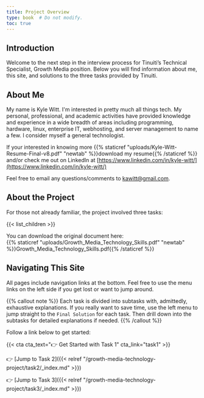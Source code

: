 ```yaml
---
title: Project Overview
type: book  # Do not modify.
toc: true
---
```


## Introduction

Welcome to the next step in the interview process for Tinuiti’s Technical Specialist, Growth Media position. Below you
will find information about me, this site, and solutions to the three tasks provided by Tinuiti.  

## About Me

My name is Kyle Witt. I'm interested in pretty much all things tech. My personal, professional, and academic activities have provided knowledge and experience in a wide breadth of areas including programming, hardware, linux, enterprise IT, webhosting, and server management to name a few. I consider myself a general technologist. 

If your interested in knowing more {{% staticref "uploads/Kyle-Witt-Resume-Final-v8.pdf" "newtab" %}}download my resume{{% /staticref %}} and/or check me out on LinkedIn at [https://www.linkedin.com/in/kyle-witt/](https://www.linkedin.com/in/kyle-witt/)

Feel free to email any questions/comments to <a href="mailto:kawitt@gmail.com">kawitt@gmail.com</a>.

## About the Project

For those not already familiar, the project involved three tasks:

{{< list_children >}}

You can download the original document here:  
{{% staticref "uploads/Growth_Media_Technology_Skills.pdf" "newtab" %}}Growth_Media_Technology_Skills.pdf{{% /staticref %}}

## Navigating This Site

All pages include navigation links at the bottom. Feel free to use the menu links on the left side if you get lost or want to jump around. 

{{% callout note %}}
Each task is divided into subtasks with, admittedly, exhaustive explanations. If you really want to save time, use the left menu to jump straight to the `Final Solution` for each task. Then drill down into the subtasks for detailed explanations if needed.
{{% /callout %}}

Follow a link below to get started:

{{< cta cta_text="👉 Get Started with Task 1" cta_link="task1" >}}

:point_right: [Jump to Task 2]({{< relref "/growth-media-technology-project/task2/_index.md" >}})  

:point_right: [Jump to Task 3]({{< relref "/growth-media-technology-project/task3/_index.md" >}})
